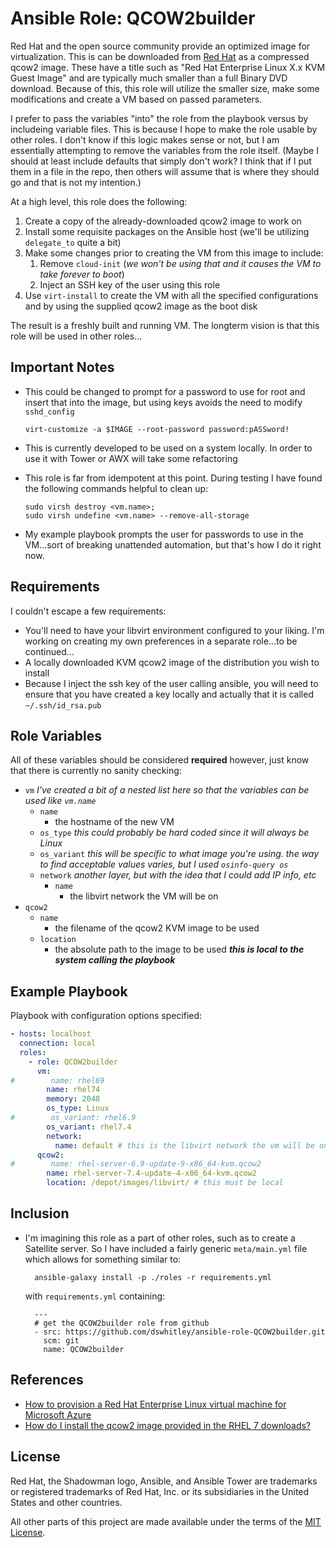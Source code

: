Ansible Role: QCOW2builder
==========================

Red Hat and the open source community provide an optimized image for
virtualization.  This is can be downloaded from [Red Hat](access.redhat.com)
as a compressed qcow2 image.  These have a title such as "Red Hat Enterprise
Linux X.x KVM Guest Image" and are typically much smaller than a full Binary
DVD download.  Because of this, this role will utilize the smaller size, make
some modifications and create a VM based on passed parameters.

I prefer to pass the variables "into" the role from the playbook versus by
includeing variable files.  This is because I hope to make the role usable by
other roles.  I don't know if this logic makes sense or not, but I am
essentially attempting to remove the variables from the role itself.  (Maybe I
should at least include defaults that simply don't work?  I think that if I put
them in a file in the repo, then others will assume that is where they should
go and that is not my intention.)

At a high level, this role does the following:

1. Create a copy of the already-downloaded qcow2 image to work on
2. Install some requisite packages on the Ansible host (we'll be utilizing
   `delegate_to` quite a bit)
3. Make some changes prior to creating the VM from this image to include:
   1. Remove `cloud-init` (*we won't be using that and it causes the VM to take
      forever to boot*)
   2. Inject an SSH key of the user using this role
4. Use `virt-install` to create the VM with all the specified configurations
   and by using the supplied qcow2 image as the boot disk

The result is a freshly built and running VM.  The longterm vision is that
this role will be used in other roles...

Important Notes
---------------

* This could be changed to prompt for a password to use for root and insert that
  into the image, but using keys avoids the need to modify `sshd_config`
  
      virt-customize -a $IMAGE --root-password password:pASSword!

* This is currently developed to be used on a system locally.  In order to use
  it with Tower or AWX will take some refactoring
* This role is far from idempotent at this point.  During testing I have found
  the following commands helpful to clean up:

      sudo virsh destroy <vm.name>;
      sudo virsh undefine <vm.name> --remove-all-storage

* My example playbook prompts the user for passwords to use in the VM...sort of
  breaking unattended automation, but that's how I do it right now.

Requirements
------------

I couldn't escape a few requirements:

* You'll need to have your libvirt environment configured to your liking.  I'm
  working on creating my own preferences in a separate role...to be continued...
* A locally downloaded KVM qcow2 image of the distribution you wish to install
* Because I inject the ssh key of the user calling ansible, you will need to
  ensure that you have created a key locally and actually that it is called
  `~/.ssh/id_rsa.pub`

Role Variables
--------------

All of these variables should be considered **required** however, just know that
there is currently no sanity checking:

* `vm` *I've created a bit of a nested list here so that the variables can be
  used like `vm.name`*
  * `name`
    * the hostname of the new VM
  * `os_type` *this could probably be hard coded since it will always be Linux*
  * `os_variant` *this will be specific to what image you're using.  the way to
    find acceptable values varies, but I used `osinfo-query os`*
  * `network` *another layer, but with the idea that I could add IP info, etc*
    * `name`
      * the libvirt network the VM will be on
* `qcow2`
  * `name`
    * the filename of the qcow2 KVM image to be used
  * `location`
    * the absolute path to the image to be used ***this is local to the system
      calling the playbook***


Example Playbook
----------------

Playbook with configuration options specified:

```yaml
- hosts: localhost
  connection: local
  roles:
    - role: QCOW2builder
      vm:
#        name: rhel69
        name: rhel74
        memory: 2048
        os_type: Linux
#        os_variant: rhel6.9
        os_variant: rhel7.4
        network:
          name: default # this is the libvirt network the vm will be on
      qcow2:
#        name: rhel-server-6.9-update-9-x86_64-kvm.qcow2
        name: rhel-server-7.4-update-4-x86_64-kvm.qcow2
        location: /depot/images/libvirt/ # this must be local
```

Inclusion
---------

* I'm imagining this role as a part of other roles, such as to create a 
  Satellite server.  So I have included a fairly generic `meta/main.yml` file
  which allows for something similar to:

        ansible-galaxy install -p ./roles -r requirements.yml

    with `requirements.yml` containing:

        ---
        # get the QCOW2builder role from github
        - src: https://github.com/dswhitley/ansible-role-QCOW2builder.git
          scm: git
          name: QCOW2builder

References
----------

* [How to provision a Red Hat Enterprise Linux virtual machine for Microsoft Azure](https://access.redhat.com/articles/uploading-rhel-image-to-azure)
* [How do I install the qcow2 image provided in the RHEL 7 downloads?](https://access.redhat.com/solutions/641193)

License
-------

Red Hat, the Shadowman logo, Ansible, and Ansible Tower are trademarks or
registered trademarks of Red Hat, Inc. or its subsidiaries in the United
States and other countries.

All other parts of this project are made available under the terms of the [MIT
License](LICENSE).